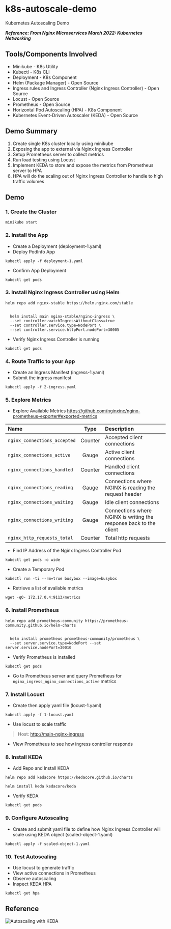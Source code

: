 # k8s-autoscale-demo

Kubernetes Autoscaling Demo

***Reference: From Nginx Microservices March 2022: Kubernetes Networking***

## Tools/Components Involved

- Minikube - K8s Utility
- Kubectl - K8s CLI
- Deployment - K8s Component
- Helm (Package Manager) - Open Source
- Ingress rules and Ingress Controller (Nginx Ingress Controller) - Open Source
- Locust - Open Source
- Prometheus - Open Source
- Horizontal Pod Autoscaling (HPA) - K8s Component
- Kubernetes Event-Driven Autoscaler (KEDA) - Open Source

## Demo Summary

1. Create single K8s cluster locally using minikube
2. Exposing the app to external via Nginx Ingress Controller
3. Setup Prometheus server to collect metrics
4. Run load testing using Locust
5. Implement KEDA to store and expose the metrics from Prometheus server to HPA
6. HPA will do the scaling out of Nginx Ingress Controller to handle to high traffic volumes

## Demo

### 1. Create the Cluster

``` minikube start ```

### 2. Install the App

- Create a Deployment (deployment-1.yaml)
- Deploy PodInfo App

``` kubectl apply -f deployment-1.yaml ```

- Confirm App Deployment

``` kubectl get pods ```

### 3. Install Nginx Ingress Controller using Helm

``` helm repo add nginx-stable https://helm.nginx.com/stable ```

```

  helm install main nginx-stable/nginx-ingress \
  --set controller.watchIngressWithoutClass=true
  --set controller.service.type=NodePort \
  --set controller.service.httpPort.nodePort=30005 

```

- Verify Nginx Ingress Controller is running

``` kubectl get pods ```

### 4. Route Traffic to your App

- Create an Ingress Manifest (ingress-1.yaml)
- Submit the ingress manifest

``` kubectl apply -f 2-ingress.yaml ```

### 5. Explore Metrics

- Explore Available Metrics <https://github.com/nginxinc/nginx-prometheus-exporter#exported-metrics> 

| Name                         | Type    | Description                           |
| :---                         | :---:   | :---                                  |
|`nginx_connections_accepted`  | Counter | Accepted client connections           |
|`nginx_connections_active`    | Gauge   | Active client connections             |
|`nginx_connections_handled`   | Counter | Handled client connections            |
|`nginx_connections_reading`   | Gauge   | Connections where NGINX is reading the request header |
|`nginx_connections_waiting`   | Gauge   | Idle client connections               |
|`nginx_connections_writing`   | Gauge   | Connections where NGINX is writing the response back to the client |
|`nginx_http_requests_total`   | Counter | Total http requests                   |

- Find IP Address of the Nginx Ingress Controller Pod

``` kubectl get pods -o wide ```

- Create a Temporary Pod

``` kubectl run -ti --rm=true busybox --image=busybox ```

- Retrieve a list of available metrics

``` wget -qO- 172.17.0.4:9113/metrics ```

### 6. Install Prometheus

``` helm repo add prometheus-community https://prometheus-community.github.io/helm-charts ```

```

  helm install prometheus prometheus-community/prometheus \
  --set server.service.type=NodePort --set server.service.nodePort=30010

```

- Verify Prometheus is installed

``` kubectl get pods ```

- Go to Prometheus server and query Prometheus for `nginx_ingress_nginx_connections_active` metrics

### 7. Install Locust

- Create then apply yaml file (locust-1.yaml)

``` kubectl apply -f 1-locust.yaml ```

- Use locust to scale traffic

> Host: <http://main-nginx-ingress>

- View Prometheus to see how ingress controller responds

### 8. Install KEDA

- Add Repo and Install KEDA

``` helm repo add kedacore https://kedacore.github.io/charts ```

``` helm install keda kedacore/keda ```

- Verify KEDA

``` kubectl get pods ```

### 9. Configure Autoscaling

- Create and submit yaml file to define how Nginx Ingress Controller will scale using KEDA object (scaled-object-1.yaml)

``` kubectl apply -f scaled-object-1.yaml ```

### 10. Test Autoscaling

- Use locust to generate traffic
- View active connections in Prometheus
- Observe autoscaling
- Inspect KEDA HPA

``` kubectl get hpa ```

## Reference

![Autoscaling with KEDA](KEDAautoscale.png)